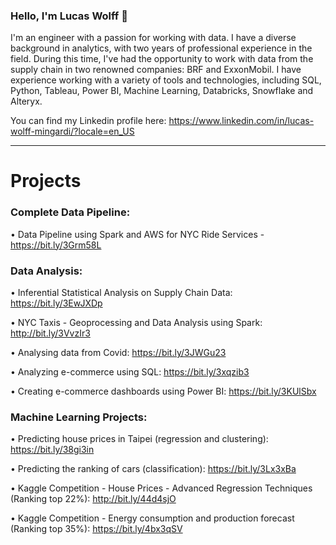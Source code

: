 ### Hello, I'm Lucas Wolff 👋
I'm an engineer with a passion for working with data. I have a diverse background in analytics, with two years of professional experience in the field. During this time, I've had the opportunity to work with data from the supply chain in two renowned companies: BRF and ExxonMobil.
I have experience working with a variety of tools and technologies, including SQL, Python, Tableau, Power BI, Machine Learning, Databricks, Snowflake and Alteryx.

You can find my Linkedin profile here: https://www.linkedin.com/in/lucas-wolff-mingardi/?locale=en_US

------------------------

# Projects

### Complete Data Pipeline:
• Data Pipeline using Spark and AWS for NYC Ride Services - https://bit.ly/3Grm58L

### Data Analysis:
• Inferential Statistical Analysis on Supply Chain Data: https://bit.ly/3EwJXDp

• NYC Taxis - Geoprocessing and Data Analysis using Spark: http://bit.ly/3VvzIr3

• Analysing data from Covid: https://bit.ly/3JWGu23

• Analyzing e-commerce using SQL: https://bit.ly/3xqzib3
  
• Creating e-commerce dashboards using Power BI: https://bit.ly/3KUlSbx

### Machine Learning Projects:

• Predicting house prices in Taipei (regression and clustering): https://bit.ly/38gi3in

• Predicting the ranking of cars (classification): https://bit.ly/3Lx3xBa

• Kaggle Competition - House Prices - Advanced Regression Techniques (Ranking top 22%): http://bit.ly/44d4sjO

• Kaggle Competition - Energy consumption and production forecast (Ranking top 35%): https://bit.ly/4bx3qSV
